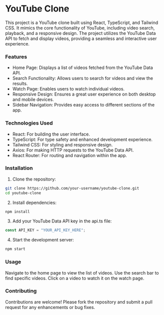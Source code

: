 # YouTube Clone

This project is a YouTube clone built using React, TypeScript, and Tailwind CSS. It mimics the core functionality of YouTube, including video search, playback, and a responsive design. The project utilizes the YouTube Data API to fetch and display videos, providing a seamless and interactive user experience.

### Features

- Home Page: Displays a list of videos fetched from the YouTube Data API.
- Search Functionality: Allows users to search for videos and view the results.
- Watch Page: Enables users to watch individual videos.
- Responsive Design: Ensures a great user experience on both desktop and mobile devices.
- Sidebar Navigation: Provides easy access to different sections of the app.

### Technologies Used

- React: For building the user interface.
- TypeScript: For type safety and enhanced development experience.
- Tailwind CSS: For styling and responsive design.
- Axios: For making HTTP requests to the YouTube Data API.
- React Router: For routing and navigation within the app.

### Installation

1. Clone the repository:

```bash
git clone https://github.com/your-username/youtube-clone.git
cd youtube-clone
```

2. Install dependencies:

```bash
npm install
```

3. Add your YouTube Data API key in the api.ts file:

```typescript
const API_KEY = "YOUR_API_KEY_HERE";
```

4. Start the development server:

```bash
npm start
```

### Usage

Navigate to the home page to view the list of videos.
Use the search bar to find specific videos.
Click on a video to watch it on the watch page.

### Contributing

Contributions are welcome! Please fork the repository and submit a pull request for any enhancements or bug fixes.
